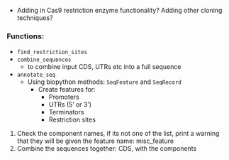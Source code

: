 - Adding in Cas9 restriction enzyme functionality?
Adding other cloning techniques?

### Functions:
- `find_restriction_sites`
- `combine_sequences`
    - to combine input CDS, UTRs etc into a full sequence
- `annotate_seq`
    - Using biopython methods: `SeqFeature` and `SeqRecord`
        - Create features for:
            - Promoters
            - UTRs (5’ or 3’)
            - Terminators
            - Restriction sites


1. Check the component names, if its not one of the list, print a warning that they will be given the feature name: misc_feature
2. Combine the sequences together: CDS, with the components